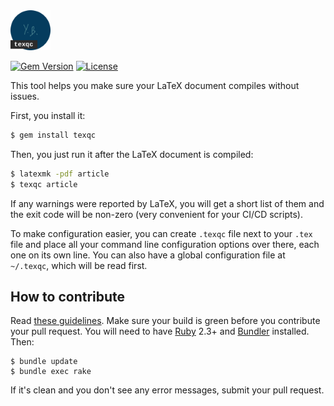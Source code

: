 <img src="/logo.svg" width="64px"/>

[![Gem Version](https://badge.fury.io/rb/texqc.svg)](https://badge.fury.io/rb/texqc)
[![License](https://img.shields.io/badge/license-MIT-green.svg)](https://github.com/yegor256/takes/texqc/master/LICENSE.txt)

This tool helps you make sure your LaTeX document compiles without issues.

First, you install it:

```bash
$ gem install texqc
```

Then, you just run it after the LaTeX document is compiled:

```bash
$ latexmk -pdf article
$ texqc article
```

If any warnings were reported by LaTeX, you will get a short list of them
and the exit code will be non-zero (very convenient for your CI/CD scripts).

To make configuration easier, you can create `.texqc` file next to your
`.tex` file and place all your command line configuration options over there,
each one on its own line. You can also have a global configuration file
at `~/.texqc`, which will be read first.

## How to contribute

Read [these guidelines](https://www.yegor256.com/2014/04/15/github-guidelines.html).
Make sure your build is green before you contribute
your pull request. You will need to have [Ruby](https://www.ruby-lang.org/en/) 2.3+ and
[Bundler](https://bundler.io/) installed. Then:

```
$ bundle update
$ bundle exec rake
```

If it's clean and you don't see any error messages, submit your pull request.
